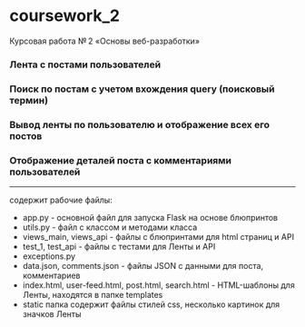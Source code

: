 # coursework_2

Курсовая работа № 2 «Основы веб-разработки»

### Лента с постами пользователей
### Поиск по постам с учетом вхождения query (поисковый термин)
### Вывод ленты по пользователю и отображение всех его постов 
### Отображение деталей поста с комментариями пользователей
***
содержит рабочие файлы:
* app.py - основной файл для запуска Flask на основе блюпринтов
* utils.py - файл с классом и методами класса
* views_main, views_api - файлы с блюпринтами для html страниц и API
* test_1, test_api - файлы с тестами для Ленты и API
* exceptions.py 
* data.json, comments.json - файлы JSON с данными для поста, комментариев
* index.html, user-feed.html, post.html, search.html - HTML-шаблоны для Ленты, находятся в папке templates 
* static папка содержит файлы стилей css, несколько картинок для значков Ленты 
